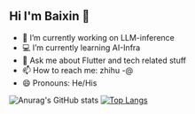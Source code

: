 ## Hi I'm Baixin 👋
- 📝 I’m currently working on LLM-inference
- 💻 I’m currently learning AI-Infra
- 💬 Ask me about Flutter and tech related stuff
- 📫 How to reach me: zhihu -@
- 😄 Pronouns: He/His

<!--
![Baixin's GitHub stats](https://github-readme-stats.vercel.app/api?username=huang-baixin)
-->
<!--
![Top Langs](https://github-readme-stats.vercel.app/api/top-langs/?username=huang-baixin)
-->
![Anurag's GitHub stats](https://github-readme-stats.vercel.app/api?username=huang-baixin&show_icons=true&theme=onedark)
[![Top Langs](https://github-readme-stats.vercel.app/api/top-langs/?username=huang-baixin&layout=compact)](https://github.com/anuraghazra/github-readme-stats)
